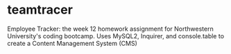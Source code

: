 # teamtracer
Employee Tracker: the week 12 homework assignment for Northwestern University's coding bootcamp. Uses MySQL2, Inquirer, and console.table to create a  Content Management System (CMS)
